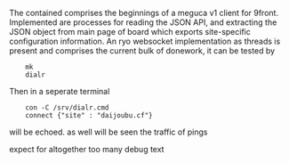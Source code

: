 The contained comprises the beginnings of a meguca v1 client for 9front. 
Implemented are processes for reading the JSON API, and extracting the JSON object from main page of board which exports site-specific configuration information.
An ryo websocket implementation as threads is present and comprises the current bulk of donework, it can be tested by
```
	mk
	dialr
```
Then in a seperate terminal
```
	con -C /srv/dialr.cmd
	connect {"site" : "daijoubu.cf"}
```

will be echoed.
as well will be seen the traffic of pings

expect for altogether too many debug text
